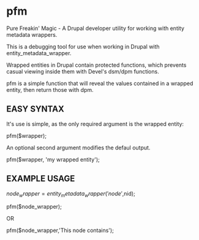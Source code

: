 pfm
===

Pure Freakin' Magic - A Drupal developer utility for working with entity metadata wrappers.

This is a debugging tool for use when working in Drupal with entity_metadata_wrapper.

Wrapped entities in Drupal contain protected functions, which prevents casual viewing inside them with Devel's dsm/dpm functions.

pfm is a simple function that will reveal the values contained in a wrapped entity, then return those with dpm.

EASY SYNTAX
-----------

It's use is simple, as the only required argument is the wrapped entity:

pfm($wrapper);

An optional second argument modifies the defaul output.

pfm($wrapper, 'my wrapped entity');

EXAMPLE USAGE
-------------
$node_wrapper = entity_metadata_wrapper('node',$nid);

pfm($node_wrapper);

OR

pfm($node_wrapper,'This node contains');